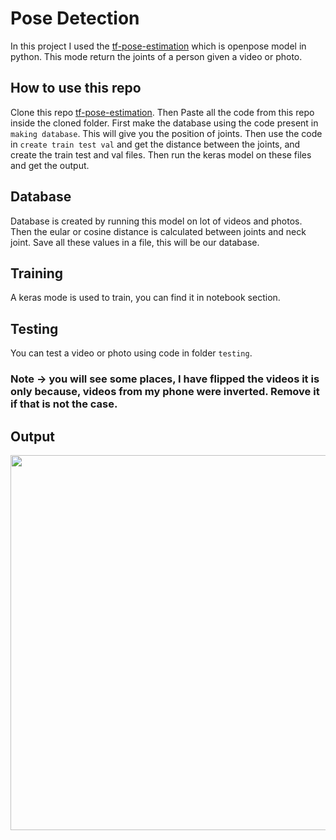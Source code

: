 # Pose Detection

In this project I used the [tf-pose-estimation](https://github.com/ildoonet/tf-pose-estimation) which is openpose model in python. 
This mode return the joints of a person given a video or photo.

## How to use this repo

Clone this repo [tf-pose-estimation](https://github.com/ildoonet/tf-pose-estimation). Then Paste all the code from this repo inside the cloned folder.
First make the database using the code present in `making database`. This will give you the position of joints. Then use the code in `create train test val` and get the distance between the joints, and create the train test and val files. Then run the keras model on these files and get the output.

## Database

Database is created by running this model on lot of videos and photos. Then the eular or cosine distance is calculated between joints and neck joint. Save all these values in a file, this will be our database.

## Training

A keras mode is used to train, you can find it in notebook section.

## Testing

You can test a video or photo using code in folder `testing`.

### Note -> you will see some places, I have flipped the videos it is only because, videos from my phone were inverted. Remove it if that is not the case.

## Output

<img src="video/output2.mp4" width="600">
